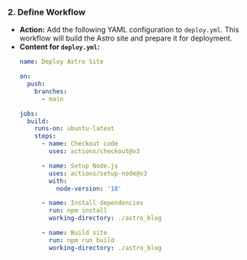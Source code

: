 ### 2. Define Workflow

*   **Action:** Add the following YAML configuration to `deploy.yml`. This workflow will build the Astro site and prepare it for deployment.
*   **Content for `deploy.yml`:**
    ```yaml
    name: Deploy Astro Site

    on:
      push:
        branches:
          - main

    jobs:
      build:
        runs-on: ubuntu-latest
        steps:
          - name: Checkout code
            uses: actions/checkout@v3

          - name: Setup Node.js
            uses: actions/setup-node@v3
            with:
              node-version: '18'

          - name: Install dependencies
            run: npm install
            working-directory: ./astro_blog

          - name: Build site
            run: npm run build
            working-directory: ./astro_blog
    ```